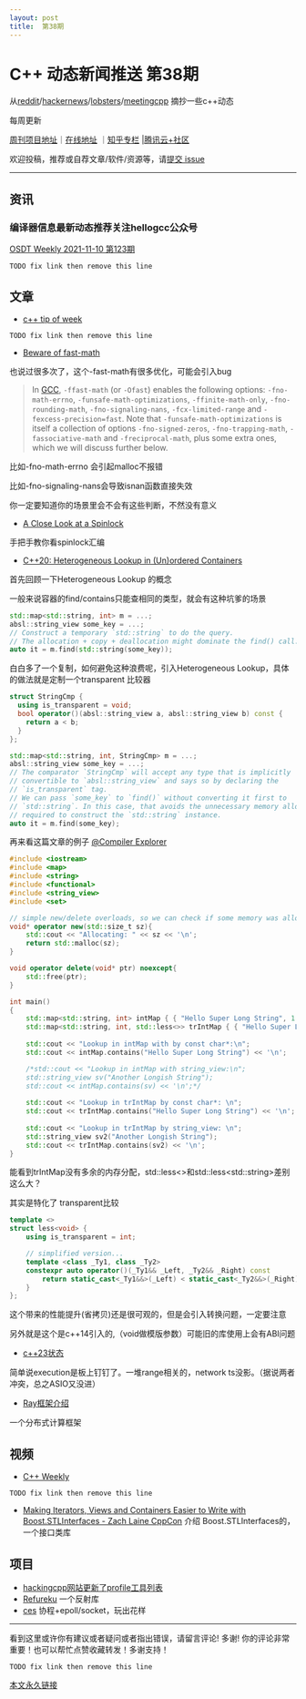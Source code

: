 ```yaml
---
layout: post
title:  第38期
---
```


# C++ 动态新闻推送 第38期

从[reddit](https://www.reddit.com/r/cpp/)/[hackernews](https://news.ycombinator.com/)/[lobsters](https://lobste.rs/)/[meetingcpp](https://www.meetingcpp.com/blog/blogroll/items/Meeting-Cpp-Blogroll-306.html) 摘抄一些c++动态

每周更新

[周刊项目地址](https://github.com/wanghenshui/cppweeklynews)｜[在线地址](https://wanghenshui.github.io/cppweeklynews/) ｜[知乎专栏](https://www.zhihu.com/column/jieyaren) |[腾讯云+社区](https://cloud.tencent.com/developer/column/92884)

欢迎投稿，推荐或自荐文章/软件/资源等，请[提交 issue](https://github.com/wanghenshui/cppweeklynews/issues)

---

## 资讯

###  编译器信息最新动态推荐关注hellogcc公众号

[OSDT Weekly 2021-11-10 第123期](https://github.com/hellogcc/osdt-weekly/blob/master/weekly/2021-11-10.md)

`TODO fix link then remove this line`

## 文章

- [c++ tip of week ](https://github.com/QuantlabFinancial/cpp_tip_of_the_week/)

`TODO fix link then remove this line`

- [Beware of fast-math](https://simonbyrne.github.io/notes/fastmath/#title) 

也说过很多次了，这个-fast-math有很多优化，可能会引入bug

> In [GCC](https://gcc.gnu.org/onlinedocs/gcc/Optimize-Options.html), `-ffast-math` (or `-Ofast`) enables the following options: `-fno-math-errno`, `-funsafe-math-optimizations`, `-ffinite-math-only`, `-fno-rounding-math`, `-fno-signaling-nans`, `-fcx-limited-range` and `-fexcess-precision=fast`. Note that `-funsafe-math-optimizations` is itself a collection of options `-fno-signed-zeros`, `-fno-trapping-math`, `-fassociative-math` and `-freciprocal-math`, plus some extra ones, which we will discuss further below.

比如-fno-math-errno 会引起malloc不报错

比如-fno-signaling-nans会导致isnan函数直接失效

你一定要知道你的场景里会不会有这些判断，不然没有意义

- [A Close Look at a Spinlock](https://blog.regehr.org/archives/2173)

手把手教你看spinlock汇编

- [C++20: Heterogeneous Lookup in (Un)ordered Containers](https://www.cppstories.com/2021/heterogeneous-access-cpp20/)

首先回顾一下Heterogeneous Lookup 的概念

一般来说容器的find/contains只能查相同的类型，就会有这种坑爹的场景

```c++
std::map<std::string, int> m = ...;
absl::string_view some_key = ...;
// Construct a temporary `std::string` to do the query.
// The allocation + copy + deallocation might dominate the find() call.
auto it = m.find(std::string(some_key));
```

白白多了一个复制，如何避免这种浪费呢，引入Heterogeneous Lookup，具体的做法就是定制一个transparent 比较器

```c++
struct StringCmp {
  using is_transparent = void;
  bool operator()(absl::string_view a, absl::string_view b) const {
    return a < b;
  }
};

std::map<std::string, int, StringCmp> m = ...;
absl::string_view some_key = ...;
// The comparator `StringCmp` will accept any type that is implicitly
// convertible to `absl::string_view` and says so by declaring the
// `is_transparent` tag.
// We can pass `some_key` to `find()` without converting it first to
// `std::string`. In this case, that avoids the unnecessary memory allocation
// required to construct the `std::string` instance.
auto it = m.find(some_key);
```



再来看这篇文章的例子 [@Compiler Explorer](https://godbolt.org/z/ed5cvMhfq)

```c++
#include <iostream>
#include <map>
#include <string>
#include <functional>
#include <string_view>
#include <set>

// simple new/delete overloads, so we can check if some memory was allocated...
void* operator new(std::size_t sz){
    std::cout << "Allocating: " << sz << '\n';
    return std::malloc(sz);
}

void operator delete(void* ptr) noexcept{
    std::free(ptr);
}

int main()
{      
    std::map<std::string, int> intMap { { "Hello Super Long String", 1 }, { "Another Longish String", 2 }, {"This cannot fall into SSO buffer", 3 }};
    std::map<std::string, int, std::less<>> trIntMap { { "Hello Super Long String", 1 }, { "Another Longish String", 2 }, {"This cannot fall into SSO buffer", 3 }};
    
    std::cout << "Lookup in intMap with by const char*:\n";
    std::cout << intMap.contains("Hello Super Long String") << '\n';

    /*std::cout << "Lookup in intMap with string_view:\n";
    std::string_view sv("Another Longish String");
    std::cout << intMap.contains(sv) << '\n';*/
    
    std::cout << "Lookup in trIntMap by const char*: \n";
    std::cout << trIntMap.contains("Hello Super Long String") << '\n';
        
    std::cout << "Lookup in trIntMap by string_view: \n";
    std::string_view sv2("Another Longish String");
    std::cout << trIntMap.contains(sv2) << '\n';
}
```



能看到trIntMap没有多余的内存分配，std::less<>和std::less\<std::string>差别这么大？

其实是特化了 transparent比较

```c++
template <>
struct less<void> { 
    using is_transparent = int;

    // simplified version...
    template <class _Ty1, class _Ty2>
    constexpr auto operator()(_Ty1&& _Left, _Ty2&& _Right) const
        return static_cast<_Ty1&&>(_Left) < static_cast<_Ty2&&>(_Right);
    }
};
```

这个带来的性能提升(省拷贝)还是很可观的，但是会引入转换问题，一定要注意

另外就是这个是c++14引入的,（void做模版参数）可能旧的库使用上会有ABI问题

- [c++23状态](https://www.reddit.com/r/cpp/comments/qug17i/c23_near_the_finish_line/)

简单说execution是板上钉钉了。一堆range相关的，network ts没影。（据说两者冲突，总之ASIO又没进）

- [Ray框架介绍](https://www.anyscale.com/blog/modern-distributed-c-with-ray)

一个分布式计算框架

## 视频

- [C++ Weekly ](https://www.youtube.com/channel/UCxHAlbZQNFU2LgEtiqd2Maw)

`TODO fix link then remove this line`

- [Making Iterators, Views and Containers Easier to Write with Boost.STLInterfaces - Zach Laine CppCon](https://www.youtube.com/watch?v=JByCzWaGxhE&list=PLHTh1InhhwT6DdPY3CPxayypP5DXek_vG&index=9) 介绍 Boost.STLInterfaces的，一个接口类库

## 项目

- [hackingcpp网站更新了profile工具列表](https://hackingcpp.com/cpp/tools/profilers.html)
- [Refureku](https://github.com/jsoysouvanh/Refureku) 一个反射库
- [ces](https://github.com/HappyCerberus/ces) 协程+epoll/socket，玩出花样

---

看到这里或许你有建议或者疑问或者指出错误，请留言评论! 多谢!  你的评论非常重要！也可以帮忙点赞收藏转发！多谢支持！

`TODO fix link then remove this line`

[本文永久链接](https://wanghenshui.github.io/cppweeklynews/posts/038.html)
